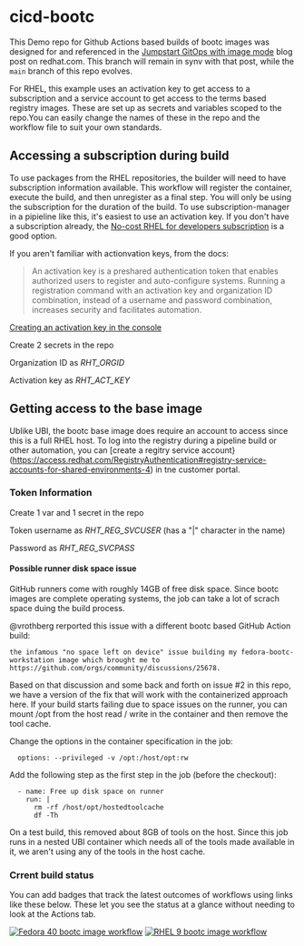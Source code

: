 # cicd-bootc
This Demo repo for Github Actions based builds of bootc images was designed for and referenced in the [Jumpstart GitOps with image mode](https://www.redhat.com/en/blog/jumpstart-gitops-image-mode) blog post on redhat.com. This branch will remain in synv with that post, while the `main` branch of this repo evolves.

For RHEL, this example uses an activation key to get access to a subscription and a service account to get access to the terms based registry images. These are set up as secrets and variables scoped to the repo.You can easily change the names of these in the repo and the workflow file to suit your own standards.

## Accessing a subscription during build
To use packages from the RHEL repositories, the builder will need to have subscription information available. This workflow will register the container, execute the build, and then unregister as a 
final step. You will only be using the subscription for the duration of the build. To use subscription-manager in a pipieline like this, it's easiest to use an activation key. If you don't have a subscription already, the [No-cost RHEL for developers subscription](https://developers.redhat.com/products/rhel/download) is a good option.

If you aren't familiar with actionvation keys, from the docs:
> An activation key is a preshared authentication token that enables authorized users to register and auto-configure systems. Running a registration command with an activation key and organization  ID combination, instead of a username and password combination, increases security and facilitates automation.

[Creating an activation key in the console](https://docs.redhat.com/en/documentation/subscription_central/1-latest/html/getting_started_with_activation_keys_on_the_hybrid_cloud_console/assembly-creating-managing-activation-keys#proc-creating-act-keys-console_)

Create 2 secrets in the repo

Organization ID as *RHT_ORGID*

Activation key as *RHT_ACT_KEY*

## Getting access to the base image
Ublike UBI, the bootc base image does require an account to access since this is a full RHEL host. To log into the registry during a pipeline build or other automation, you can [create a regitry service account}(https://access.redhat.com/RegistryAuthentication#registry-service-accounts-for-shared-environments-4) in tne customer portal.

### Token Information
Create 1 var and 1 secret in the repo

Token username as *RHT_REG_SVCUSER* (has a "|" character in the name)

Password as *RHT_REG_SVCPASS*

#### Possible runner disk space issue

GitHub runners come with roughly 14GB of free disk space. Since bootc images are complete operating systems, the job can take a lot of scrach space duing the build process.

@vrothberg rerported this issue with a different bootc based GitHub Action build:

    the infamous "no space left on device" issue building my fedora-bootc-workstation image which brought me to https://github.com/orgs/community/discussions/25678.

Based on that discussion and some back and forth on issue #2 in this repo, we have a version of the fix that will work with the containerized approach here. If your build starts failing due to space issues on the runner, you can mount /opt from the host read / write in the container and then remove the tool cache.

Change the options in the container specification in the job:

      options: --privileged -v /opt:/host/opt:rw

Add the following step as the first step in the job (before the checkout):

      - name: Free up disk space on runner
        run: |
          rm -rf /host/opt/hostedtoolcache
          df -Th

On a test build, this removed about 8GB of tools on the host. Since this job runs in a nested UBI container which needs all of the tools made available in it, we aren't using any of the tools in the host cache.

### Crrent build status
You can add badges that track the latest outcomes of workflows using links like these below. These let you see the status at a glance without needing to look at the Actions tab.

[![Fedora 40 bootc image workflow](https://github.com/nzwulfin/cicd-bootc/actions/workflows/build_fedora_bootc.yml/badge.svg)](https://github.com/nzwulfin/cicd-bootc/actions/workflows/build_fedora_bootc.yml)
[![RHEL 9 bootc image workflow](https://github.com/nzwulfin/cicd-bootc/actions/workflows/build_rhel_bootc.yml/badge.svg)](https://github.com/nzwulfin/cicd-bootc/actions/workflows/build_rhel_bootc.yml)

